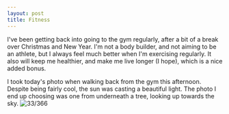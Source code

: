 ```yaml
---
layout: post
title: Fitness
---
```

I've been getting back into going to the gym regularly, after a bit of a break over Christmas and New Year. I'm not a body builder, and not aiming to be an athlete, but I always feel much better when I'm exercising regularly. It also will keep me healthier, and make me live longer (I hope), which is a nice added bonus.
<!--break-->
I took today's photo when walking back from the gym this afternoon. Despite being fairly cool, the sun was casting a beautiful light. The photo I end up choosing was one from underneath a tree, looking up towards the sky. 
![33/366](https://images.typed.com/14f223f9-5006-4c8f-9bd8-40cb32d98d15/image.jpeg)
